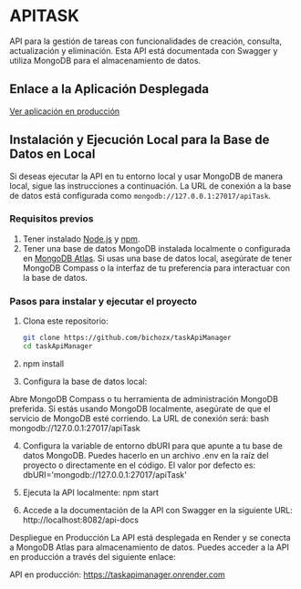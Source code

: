 # APITASK

API para la gestión de tareas con funcionalidades de creación, consulta, actualización y eliminación. Esta API está documentada con Swagger y utiliza MongoDB para el almacenamiento de datos.

## Enlace a la Aplicación Desplegada

[Ver aplicación en producción](https://taskapimanager.onrender.com)

## Instalación y Ejecución Local para la Base de Datos en Local

Si deseas ejecutar la API en tu entorno local y usar MongoDB de manera local, sigue las instrucciones a continuación. La URL de conexión a la base de datos está configurada como `mongodb://127.0.0.1:27017/apiTask`.

### Requisitos previos

1. Tener instalado [Node.js](https://nodejs.org) y [npm](https://www.npmjs.com/).
2. Tener una base de datos MongoDB instalada localmente o configurada en [MongoDB Atlas](https://www.mongodb.com/atlas). Si usas una base de datos local, asegúrate de tener MongoDB Compass o la interfaz de tu preferencia para interactuar con la base de datos.

### Pasos para instalar y ejecutar el proyecto

1. Clona este repositorio:
   ```bash
   git clone https://github.com/bichozx/taskApiManager
   cd taskApiManager
   ```
2. npm install

3. Configura la base de datos local:

Abre MongoDB Compass o tu herramienta de administración MongoDB preferida.
Si estás usando MongoDB localmente, asegúrate de que el servicio de MongoDB esté corriendo. La URL de conexión será:
bash
mongodb://127.0.0.1:27017/apiTask

4. Configura la variable de entorno dbURI para que apunte a tu base de datos MongoDB. Puedes hacerlo en un archivo .env en la raíz del proyecto o directamente en el código. El valor por defecto es:
   dbURI='mongodb://127.0.0.1:27017/apiTask'

5. Ejecuta la API localmente:
   npm start

6. Accede a la documentación de la API con Swagger en la siguiente URL:
   http://localhost:8082/api-docs

Despliegue en Producción
La API está desplegada en Render y se conecta a MongoDB Atlas para almacenamiento de datos. Puedes acceder a la API en producción a través del siguiente enlace:

API en producción: https://taskapimanager.onrender.com
